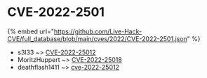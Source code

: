 # CVE-2022-2501
{% embed url="https://github.com/Live-Hack-CVE/full_database/blob/main/cves/2022/CVE-2022-2501.json" %}

* s3l33 ~> [CVE-2022-25012](https://www.alice-snow.ru/2022/database/cve-2022-2501/cve-2022-25012-s3l33)
* MoritzHuppert ~> [CVE-2022-25018](https://www.alice-snow.ru/2022/database/cve-2022-2501/cve-2022-25018-moritzhuppert)
* deathflash1411 ~> [cve-2022-25012](https://www.alice-snow.ru/2022/database/cve-2022-2501/cve-2022-25012-deathflash1411)